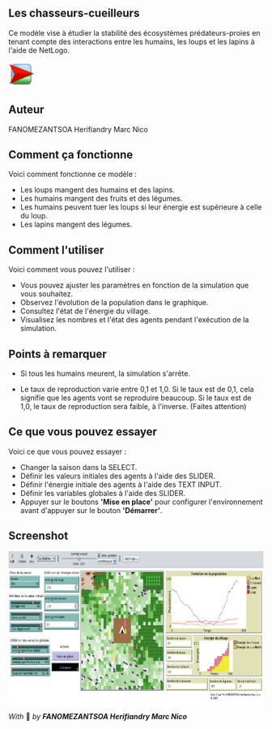 ## Les chasseurs-cueilleurs

Ce modèle vise à étudier la stabilité des écosystèmes prédateurs-proies en tenant compte des interactions entre les humains, les loups et les lapins à l'aide de NetLogo.

[<img src="NetLogo-logo.png" width="50" height="50" alt="Gama logo"/>](https://ccl.northwestern.edu/netlogo/)

## Auteur

FANOMEZANTSOA Herifiandry Marc Nico

## Comment ça fonctionne

Voici comment fonctionne ce modèle :

- Les loups mangent des humains et des lapins.
- Les humains mangent des fruits et des légumes.
- Les humains peuvent tuer les loups si leur énergie est supérieure à celle du loup.
- Les lapins mangent des légumes.

## Comment l'utiliser

Voici comment vous pouvez l'utiliser :

- Vous pouvez ajuster les paramètres en fonction de la simulation que vous souhaitez.
- Observez l'évolution de la population dans le graphique.
- Consultez l'état de l'énergie du village.
- Visualisez les nombres et l'état des agents pendant l'exécution de la simulation.

## Points à remarquer

- Si tous les humains meurent, la simulation s'arrête.

- Le taux de reproduction varie entre 0,1 et 1,0. Si le taux est de 0,1, cela signifie que les agents vont se reproduire beaucoup. Si le taux est de 1,0, le taux de reproduction sera faible, à l'inverse. (Faites attention)

## Ce que vous pouvez essayer

Voici ce que vous pouvez essayer :

- Changer la saison dans la SELECT.
- Définir les valeurs initiales des agents à l'aide des SLIDER.
- Définir l'énergie initiale des agents à l'aide des TEXT INPUT.
- Définir les variables globales à l'aide des SLIDER.
- Appuyer sur le boutons **'Mise en place'** pour configurer l'environnement avant d'appuyer sur le bouton **'Démarrer'**.

## Screenshot

<img src="screenshot.png" width="auto" height="300" alt="Screenshot"/>

_With_ 🧡 _by **FANOMEZANTSOA Herifiandry Marc Nico**_
